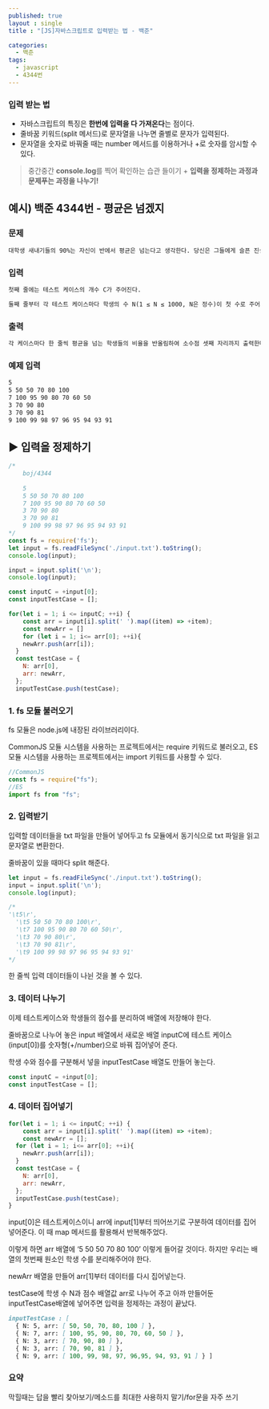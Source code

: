 ```yaml
---
published: true
layout : single
title : "[JS]자바스크립트로 입력받는 법 - 백준"

categories:
  - 백준
tags:
  - javascript
  - 4344번
---
```


### 입력 받는 법

- 자바스크립트의 특징은 **한번에 입력을 다 가져온다**는 점이다.
- 줄바꿈 키워드(split 메서드)로 문자열을 나누면 줄별로 문자가 입력된다.
- 문자열을 숫자로 바꿔줄 때는 number 메서드를 이용하거나 +로 숫자를 암시할 수 있다.

> 중간중간 **console.log**를 찍어 확인하는 습관 들이기 + **입력을 정제하는 과정과 문제푸는 과정을 나누기!**
> 

## 예시) 백준 4344번 - 평균은 넘겠지

### 문제

```markdown
대학생 새내기들의 90%는 자신이 반에서 평균은 넘는다고 생각한다. 당신은 그들에게 슬픈 진실을 알려줘야 한다.
```

### 입력

```markdown
첫째 줄에는 테스트 케이스의 개수 C가 주어진다.

둘째 줄부터 각 테스트 케이스마다 학생의 수 N(1 ≤ N ≤ 1000, N은 정수)이 첫 수로 주어지고, 이어서 N명의 점수가 주어진다. 점수는 0보다 크거나 같고, 100보다 작거나 같은 정수이다.
```

### 출력

```markdown
각 케이스마다 한 줄씩 평균을 넘는 학생들의 비율을 반올림하여 소수점 셋째 자리까지 출력한다.
```

### 예제 입력

```markdown
5
5 50 50 70 80 100
7 100 95 90 80 70 60 50
3 70 90 80
3 70 90 81
9 100 99 98 97 96 95 94 93 91
```

## ▶ 입력을 정제하기

```jsx
/*
	boj/4344
	
	5
	5 50 50 70 80 100
	7 100 95 90 80 70 60 50
	3 70 90 80
	3 70 90 81
	9 100 99 98 97 96 95 94 93 91
*/
const fs = require('fs');
let input = fs.readFileSync('./input.txt').toString();
console.log(input);

input = input.split('\n');
console.log(input);

const inputC = +input[0];
const inputTestCase = [];

for(let i = 1; i <= inputC; ++i) {
	const arr = input[i].split(' ').map((item) => +item);
	const newArr = []
	for (let i = 1; i<= arr[0]; ++i){
    newArr.push(arr[i]);
  }
  const testCase = {
    N: arr[0],
    arr: newArr,
  };
  inputTestCase.push(testCase);
```

### 1. fs 모듈 불러오기

fs 모듈은 node.js에 내장된 라이브러리이다. 

CommonJS 모듈 시스템을 사용하는 프로젝트에서는 require 키워드로 불러오고, ES 모듈 시스템을 사용하는 프로젝트에서는 import 키워드를 사용할 수 있다.

```jsx
//CommonJS
const fs = require("fs");
//ES
import fs from "fs";
```

### 2. 입력받기

입력할 데이터들을 txt 파일을 만들어 넣어두고 fs 모듈에서 동기식으로 txt 파일을 읽고 문자열로 변환한다.

줄바꿈이 있을 때마다 split 해준다.

```jsx
let input = fs.readFileSync('./input.txt').toString();
input = input.split('\n');
console.log(input);

/* 
'\t5\r',
  '\t5 50 50 70 80 100\r',
  '\t7 100 95 90 80 70 60 50\r',
  '\t3 70 90 80\r',
  '\t3 70 90 81\r',
  '\t9 100 99 98 97 96 95 94 93 91'
*/
```

한 줄씩 입력 데이터들이 나뉜 것을 볼 수 있다.

### 3. 데이터 나누기

이제 테스트케이스와 학생들의 점수를 분리하여 배열에 저장해야 한다. 

줄바꿈으로 나누어 놓은 input 배열에서 새로운 배열 inputC에 테스트 케이스(input[0])를 숫자형(+/number)으로 바꿔 집어넣어 준다.

학생 수와 점수를 구분해서 넣을 inputTestCase 배열도 만들어 놓는다.

```jsx
const inputC = +input[0];
const inputTestCase = [];
```

### 4. 데이터 집어넣기

```jsx
for(let i = 1; i <= inputC; ++i) {
	const arr = input[i].split(' ').map((item) => +item);
	const newArr = [];
  for (let i = 1; i<= arr[0]; ++i){
    newArr.push(arr[i]);
  }
  const testCase = {
    N: arr[0],
    arr: newArr,
  };
  inputTestCase.push(testCase);
}
```

input[0]은 테스트케이스이니 arr에 input[1]부터 띄어쓰기로 구분하여 데이터를 집어넣어준다. 이 때 map 메서드를 활용해서 반복해주었다.

이렇게 하면 arr 배열에 ‘5 50 50 70 80 100’ 이렇게 들어갈 것이다. 하지만 우리는 배열의 첫번째 원소인 학생 수를 분리해주어야 한다.

newArr 배열을 만들어 arr[1]부터 데이터를 다시 집어넣는다. 

testCase에 학생 수 N과 점수 배열값 arr로 나누어 주고 아까 만들어둔 inputTestCase배열에 넣어주면 입력을 정제하는 과정이 끝났다.

```markdown
inputTestCase : [
  { N: 5, arr: [ 50, 50, 70, 80, 100 ] },
  { N: 7, arr: [ 100, 95, 90, 80, 70, 60, 50 ] },
  { N: 3, arr: [ 70, 90, 80 ] },
  { N: 3, arr: [ 70, 90, 81 ] },
  { N: 9, arr: [ 100, 99, 98, 97, 96,95, 94, 93, 91 ] } ]
```

### 요약

막힐때는 답을 빨리 찾아보기/메소드를 최대한 사용하지 말기/for문을 자주 쓰기
